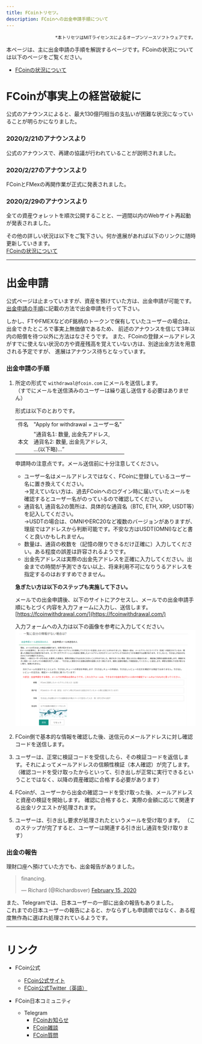 ```yaml
---
title: FCoinトリセツ。
description: FCoinへの出金申請手順について
---
```


<div style="text-align: right;">
    <small>*本トリセツはMITライセンスによるオープンソースソフトウェアです。</small>
</div> 

本ページは、主に出金申請の手順を解説するページです。FCoinの状況については以下のページをご覧ください。
- [FCoinの状況について](./history.html)

# FCoinが事実上の経営破綻に

公式のアナウンスによると、最大130億円相当の支払いが困難な状況になっていることが明らかになりました。  

### 2020/2/21のアナウンスより  
公式のアナウンスで、再建の協議が行われていることが説明されました。

### 2020/2/27のアナウンスより
FCoinとFMexの再開作業が正式に発表されました。

### 2020/2/29のアナウンスより
全ての資産ウォレットを順次公開することと、一週間以内のWebサイト再起動が発表されました。

その他の詳しい状況は以下をご覧下さい。何か進展があれば以下のリンクに随時更新していきます。  
[FCoinの状況について](./history.html)

---

# 出金申請
公式ページは止まっていますが、資産を預けていた方は、出金申請が可能です。  
[出金申請の手順](#出金申請の手順)に記載の方法で出金申請を行って下さい。

しかし、FTやFMEXなどのF銘柄のトークンで保有していたユーザーの場合は、出金できたところで事実上無価値であるため、
前述のアナウンスを信じて3年以内の賠償を待つ以外に方法はなさそうです。
また、FCoinの登録メールアドレスがすでに使えない状況の方や資産残高を覚えていない方は、別途出金方法を用意される予定ですが、
進展はアナウンス待ちとなっています。


### 出金申請の手順
1. 所定の形式で `withdrawal@fcoin.com` にメールを送信します。  
（すでにメールを送信済みのユーザーは繰り返し送信する必要はありません）

    形式は以下のとおりです。
    
    <table style="margin-bottom: 8px;">
        <tr><td>件名</td><td>"Apply for withdrawal + ユーザー名"</td></tr>
        <tr>
            <td>本文</td>
            <td>
                "通貨名1: 数量, 出金先アドレス,<br>
                 通貨名2: 数量, 出金先アドレス,<br>
                 ...(以下略)...”
            </td>
        </tr>
    </table>
    
    申請時の注意点です。メール送信前に十分注意してください。
    
    - ユーザー名はメールアドレスではなく、FCoinに登録しているユーザー名に置き換えてください。  
      →覚えていない方は、過去FCoinへのログイン時に届いていたメールを確認するとユーザー名がのっているので確認してください。
    - 通貨名1, 通貨名2の箇所は、具体的な通貨名（BTC, ETH, XRP, USDT等）を記入してください。  
    →USDTの場合は、OMNIやERC20など複数のバージョンがありますが、理屈ではアドレスから判断可能です。不安な方はUSDT(OMNI)などと書くと良いかもしれません。  
    - 数量は、通貨の枚数を（記憶の限りできるだけ正確に）入力してください。ある程度の誤差は許容されるようです。  
    - 出金先アドレスは実際の出金先アドレスを正確に入力してください。出金までの時間が予測できない以上、将来利用不可になりうるアドレスを指定するのはおすすめできません。  
    <div style="margin-bottom: 8px;"></div> 

    **急ぎたい方は以下のステップも実施して下さい。**
    
    メールでの出金申請後、以下のサイトにアクセスし、メールでの出金申請手順にもとづく内容を入力フォームに入力し、送信します。  
    [https://fcoinwithdrawal.com/](https://fcoinwithdrawal.com/)
    
    入力フォームへの入力は以下の画像を参考に入力してください。
    ![FCoin出金申請ページ入力フォーム部分の日本語訳](./images/fcoinwithdrawal.png "FCoin出金申請ページ入力フォーム部分の日本語訳")
    
    

2. FCoin側で基本的な情報を確認した後、送信元のメールアドレスに対し確認コードを送信します。

3. ユーザーは、正常に検証コードを受信したら、その検証コードを返信します。それによってメールアドレスの信頼性検証（本人確認）が完了します。
（確認コードを受け取ったからといって、引き出しが正常に実行できるということではなく、以降の資産確認に合格する必要があります）

4. FCoinが、ユーザーから出金の確認コードを受け取った後、メールアドレスと資産の検証を開始します。
確認に合格すると、実際の金額に応じて関連する出金リクエストが処理されます。

5. ユーザーは、引き出し要求が処理されたというメールを受け取ります。
（このステップが完了すると、ユーザーは関連する引き出し通貨を受け取ります）


### 出金の報告  
理財口座へ預けていた方でも、出金報告がありました。  
<blockquote class="twitter-tweet"><p lang="en" dir="ltr">financing.</p>&mdash; Richard (@Richardbsver) <a href="https://twitter.com/Richardbsver/status/1228663344640356352?ref_src=twsrc%5Etfw">February 15, 2020</a></blockquote> <script async src="https://platform.twitter.com/widgets.js" charset="utf-8"></script>

また、Telegramでは、日本ユーザーの一部に出金の報告もありました。  
これまでの日本ユーザーの報告によると、かならずしも申請順ではなく、ある程度無作為に選ばれ処理されているようです。

---

# リンク
- FCoin公式
    - [FCoin公式サイト](https://www.fcoin.com)
    - [FCoin公式Twitter（英語）](https://twitter.com/FCoinOfficial)

- FCoin日本コミュニティ
    - Telegram
        - [FCoinお知らせ](https://t.me/fcoinfanjapanese)
        - [FCoin雑談](https://t.me/fcoinchatjapanese)
        - [FCoin質問](https://t.me/joinchat/H6Li9VMbf4A0XPt6DeJgVA)
